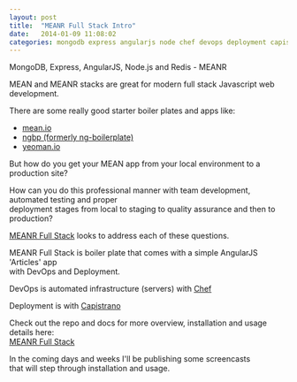 ```yaml
---
layout: post
title:  "MEANR Full Stack Intro"
date:   2014-01-09 11:08:02
categories: mongodb express angularjs node chef devops deployment capistrano
---
```


MongoDB, Express, AngularJS, Node.js and Redis - MEANR

MEAN and MEANR stacks are great for modern full stack Javascript web development.

There are some really good starter boiler plates and apps like:

* [mean.io](http://mean.io/)
* [ngbp (formerly ng-boilerplate)](https://github.com/ngbp/ngbp)
* [yeoman.io](http://yeoman.io/)

But how do you get your MEAN app from your local environment to a production site?

How can you do this professional manner with team development, automated testing and proper
<br/>deployment stages from local to staging to quality assurance and then to production?

[MEANR Full Stack](https://github.com/rudijs/meanr-full-stack) looks to address each of these questions.

MEANR Full Stack is boiler plate that comes with a simple AngularJS 'Articles' app<br/>with DevOps and Deployment.

DevOps is automated infrastructure (servers) with [Chef](http://www.getchef.com/)

Deployment is with [Capistrano](http://capistranorb.com/)

Check out the repo and docs for more overview, installation and usage details here:
<br/>[MEANR Full Stack](https://github.com/rudijs/meanr-full-stack)

In the coming days and weeks I'll be publishing some screencasts<br/>that will step through installation and usage.


